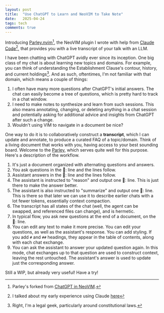 ```yaml
---
layout: post
title:  "Use ChatGPT to Learn and NeoVIM to Take Note"
date:   2025-04-24
tags: tech 
comments: true
---
```

Introducing [Parley.nvim](https://github.com/xianxu/parley.nvim)[^disclaimer], the NeoVIM plugin I wrote with help from [Claude Code](https://docs.anthropic.com/en/docs/agents-and-tools/claude-code/overview)[^claude], that provides you with a live transcript of your talk with an LLM. 

I have been chatting with ChatGPT avidly ever since its inception. One big class of my chat is about learning new topics and domains. For example, you can think of understanding the Establishment Clause's contour, history, and current holdings[^legal_geek]. And as such, oftentimes, I'm not familiar with that domain, which means a couple of things: 

1. I often have many more questions after ChatGPT's initial answers. The chat can easily become a tree of questions, which is pretty hard to track in a chat window. 
2. I need to make notes to synthesize and learn from such sessions. This also means annotating, changing, or deleting anything in a chat session and potentially asking for additional advice and insights from ChatGPT after such a change. 
3. Wouldn't using VIM to navigate in a document be nice? 

One way to do it is to collaboratively construct a **transcript**, which I can update and annotate, to produce a curated FAQ of a topic/domain. Think of a living document that works with you, having access to your best sounding board. Welcome to the [Parley](https://github.com/xianxu/parley.nvim), which serves quite well for this purpose. Here's a description of the workflow. 

1. It's just a document organized with alternating questions and answers.
2. You ask questions in the 💬: line and the lines follow.
3. Assistant answers in the 🤖: line and the lines follow.
4. The assistant is instructed to "reason" and output one 🧠: line. This is just there to make the answer better. 
5. The assistant is also instructed to "summarize" and output one 📝: line. This is there so that later we can use it to describe earlier chats with a lot fewer tokens, essentially context compaction. 
6. The transcript has all states of the chat (well, the agent can be swapped, and referenced files can change), and is hermetic. 
7. In typical flow, you ask new questions at the end of a document, on the 💬: line.
8. You can edit any text to make it more precise. You can edit your questions, as well as the assistant's response. You can add styling. If you add `#` and `##` headings, they appear in the table of contents, along with each chat exchange. 
10. You can ask the assistant to answer your updated question again. In this mode, chat exchanges up to that question are used to construct context, leaving the rest untouched. The assistant's answer is used to update just the corresponding answer.

Still a WIP, but already very useful! Have a try! 

[^disclaimer]: Parley's forked from [ChatGPT in NeoVIM](https://xianxu.github.io/2025/04/18/chatgpt-in-neovim.html).
[^claude]: I talked about my early experience using Claude [here](https://xianxu.github.io/2025/04/24/claude-code.html)
[^legal_geek]: Right, I'm a legal geek, particularly around constitutional laws.

